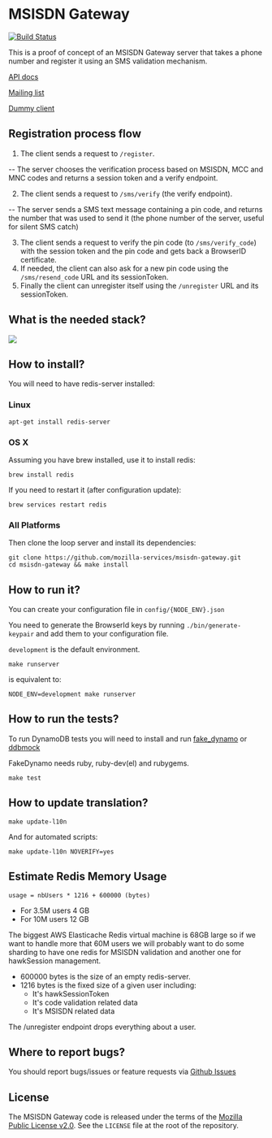 MSISDN Gateway
==============

[![Build Status](https://travis-ci.org/mozilla-services/msisdn-gateway.svg?branch=master)](https://travis-ci.org/mozilla-services/msisdn-gateway)

This is a proof of concept of an MSISDN Gateway server that takes a phone number and
register it using an SMS validation mechanism.

[API docs](API.md)

[Mailing list](https://mail.mozilla.org/listinfo/loop-services-dev)

[Dummy client](https://github.com/ferjm/msisdn-verifier-client)


Registration process flow
-------------------------

  1. The client sends a request to ``/register``.

  -- The server chooses the verification process based on MSISDN, MCC and MNC
     codes and returns a session token and a verify endpoint.

  2. The client sends a request to ``/sms/verify`` (the verify endpoint).

  -- The server sends a SMS text message containing a pin code, and returns the
     number that was used to send it (the phone number of the server, useful
     for silent SMS catch)

  3. The client sends a request to verify the pin code (to ``/sms/verify_code``)
     with the session token and the pin code and gets back a BrowserID
     certificate.
  4. If needed, the client can also ask for a new pin code using the
     ``/sms/resend_code`` URL and its sessionToken.
  5. Finally the client can unregister itself using the ``/unregister`` URL
     and its sessionToken.


What is the needed stack?
-------------------------

<img src="http://www.gliffy.com/go/publish/image/5799498/L.png" />


How to install?
---------------

You will need to have redis-server installed:

### Linux

    apt-get install redis-server

### OS X

Assuming you have brew installed, use it to install redis:

    brew install redis

If you need to restart it (after configuration update):

    brew services restart redis

### All Platforms

Then clone the loop server and install its dependencies:

    git clone https://github.com/mozilla-services/msisdn-gateway.git
    cd msisdn-gateway && make install


How to run it?
--------------

You can create your configuration file in `config/{NODE_ENV}.json`

You need to generate the BrowserId keys by running `./bin/generate-keypair` and
add them to your configuration file.

`development` is the default environment.

    make runserver

is equivalent to:

    NODE_ENV=development make runserver


How to run the tests?
---------------------

To run DynamoDB tests you will need to install and run [fake_dynamo](https://github.com/ananthakumaran/fake_dynamo) or [ddbmock](https://pypi.python.org/pypi/ddbmock)

FakeDynamo needs ruby, ruby-dev(el) and rubygems.

    make test


How to update translation?
--------------------------

    make update-l10n

And for automated scripts:

    make update-l10n NOVERIFY=yes


Estimate Redis Memory Usage
---------------------------

    usage = nbUsers * 1216 + 600000 (bytes)

 - For 3.5M users 4 GB
 - For 10M users 12 GB

The biggest AWS Elasticache Redis virtual machine is 68GB large so if
we want to handle more that 60M users we will probably want to do some
sharding to have one redis for MSISDN validation and another one for
hawkSession management.

 - 600000 bytes is the size of an empty redis-server.
 - 1216 bytes is the fixed size of a given user including:
    - It's hawkSessionToken
    - It's code validation related data
    - It's MSISDN related data

The /unregister endpoint drops everything about a user.


Where to report bugs?
---------------------

You should report bugs/issues or feature requests via [Github Issues](https://github.com/mozilla-services/msisdn-gateway/issues)


License
-------

The MSISDN Gateway code is released under the terms of the
[Mozilla Public License v2.0](http://www.mozilla.org/MPL/2.0/). See the
`LICENSE` file at the root of the repository.
